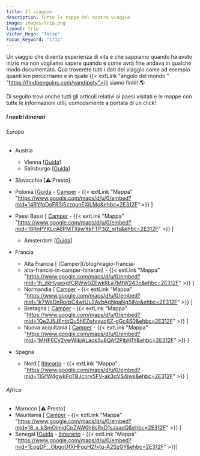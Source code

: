 ```yaml
---
title: Il viaggio
description: Tutte le tappe del nostro viaggio
image: images/trip.png
layout: trip
Victor_Hugo: "false"
Focus_Keyword: "trip"
---
```


Un viaggio che diventa esperienza di vita e che sappiamo quando ha avuto inizio ma non vogliamo sapere quando e come avrà fine andava in qualche modo documentato. Qua troverete tutti i dati del viaggio come ad esempio quanti km percorriamo e in quale {{< extLink "angolo del mondo " "https://findpenguins.com/vandipety">}} siamo finiti! 🌎

Di seguito trovi anche tutti gli articoli relativi ai paesi visitati e le mappe con tutte le informazioni utili, comodamente a portata di un click!

<!-- section break -->

##### I nostri itinerari

###### Europa

- Austria
    - Vienna [[Guida](/blog/vienna-con-cane-e-gatto-in-2-giorni-una-città-decisamente-poco-pet-friendly/)]
    - Salisburgo [[Guida](/blog/salisburgo-tour-culinario-palle-di-mozart-e-birrificio-stiegl/)]
  
- Slovacchia [⚠️ Presto]

- Polonia [[Guida](/blog/viaggio-polonia-informazioni-e-itinerari/) - [Camper](/blog/viaggio-polonia-in-camper-itinerari/) - {{< extLink "Mappa" "https://www.google.com/maps/d/u/0/embed?mid=14RYfqDoFR3i5zzqunEXiLMo&ehbc=2E312F" >}} ]

- Paesi Bassi [ [Camper](/blog/viaggio-paesi-bassi-in-camper-itinerari/) - {{< extLink "Mappa" "https://www.google.com/maps/d/u/0/embed?mid=18RnPYKLcA6PMTXjiw1tkFTP3i2_ni1s&ehbc=2E312F" >}} ]
    - Amsterdam [[Guida](/blog/viaggio-amsterdam-tre-tappe-imperdibili/)]

- Francia 
    - Alta Francia [ [Camper](/blog/viagio-francia-
    - alta-francia-in-camper-itinerari) - {{< extLink "Mappa" "https://www.google.com/maps/d/u/0/embed?mid=1h_zkHyaexgfCRWw0ZEwkRLa7MfW243o&ehbc=2E312F" >}} ]
    - Normandia [ [Camper](/blog/viaggio-francia-normandia-in-camper-itinerari/) - {{< extLink "Mappa" "https://www.google.com/maps/d/u/0/embed?mid=1k7WeDnRorbC4wtUu2AybAgNgaNgSjNo&ehbc=2E312F" >}} ]
    - Bretagna [ [Camper](/blog/viaggio-francia-bretagna-in-camper-itinerari/) - {{< extLink "Mappa" "https://www.google.com/maps/d/u/0/embed?mid=1Qe2J5JEntbQu5hEZpfvyuq6Z-gGc4S0&ehbc=2E312F" >}} ]
    - Nuova acquitania [ [Camper](/blog/viaggio-francia-nuova-aquitania-in-camper-itinerari/) - {{< extLink "Mappa" "https://www.google.com/maps/d/u/0/embed?mid=1MHF6Cy2vwWikjALaqs5u8QAf2PibH1Y&ehbc=2E312F" >}} ]

- Spagna 
    - Nord [ [Itineario](/blog/guida_spagna_del_nord_in_camper_itinerari/) - {{< extLink "Mappa" "https://www.google.com/maps/d/u/0/embed?mid=11GfW4gwkFqTBJcnrv5FV-ak3qVS4jws&ehbc=2E312F" >}} ]

###### Africa

- Marocco [⚠️ Presto]
- Mauritania [ [Camper](/blog/viaggio-mauritania-on-the-road-le-dogane/) - {{< extLink "Mappa" "https://www.google.com/maps/d/u/0/embed?mid=18_x_kSmOimidCpZAW0h6sRxD1sJaadQ&ehbc=2E312F" >}} ]
- Senegal [[Guida](/blog/informazioni_viaggio_senegal/) - [Itinerario](/blog/guida_senegal_in_camper_itinerari/) - {{< extLink "Mappa" "https://www.google.com/maps/d/u/0/embed?mid=1EogDF__ObgoOfXHFqgH2fxtq-A2SzGY&ehbc=2E312F" >}}]

